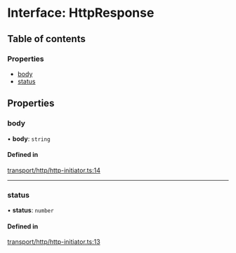 # Interface: HttpResponse

## Table of contents

### Properties

- [body](HttpResponse.md#body)
- [status](HttpResponse.md#status)

## Properties

### body

• **body**: `string`

#### Defined in

[transport/http/http-initiator.ts:14](https://gitlab.com/i3-market/code/wp3/t3.2/i3m-wallet-monorepo/-/blob/cc22f64/packages/wallet-protocol/src/ts/transport/http/http-initiator.ts#L14)

___

### status

• **status**: `number`

#### Defined in

[transport/http/http-initiator.ts:13](https://gitlab.com/i3-market/code/wp3/t3.2/i3m-wallet-monorepo/-/blob/cc22f64/packages/wallet-protocol/src/ts/transport/http/http-initiator.ts#L13)

